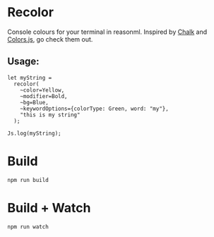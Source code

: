 # Recolor

Console colours for your terminal in reasonml. Inspired by [Chalk](https://github.com/chalk/chalk) and [Colors.js](https://github.com/Marak/colors.js), go check them out.

## Usage:

```
let myString =
  recolor(
    ~color=Yellow,
    ~modifier=Bold,
    ~bg=Blue,
    ~keywordOptions={colorType: Green, word: "my"},
    "this is my string"
  );

Js.log(myString);
```

# Build

```
npm run build
```

# Build + Watch

```
npm run watch
```
